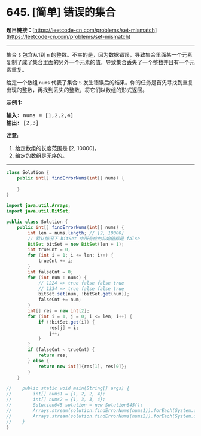 # 645. [简单] 错误的集合

**题目链接：**[https://leetcode-cn.com/problems/set-mismatch](https://leetcode-cn.com/problems/set-mismatch)

---

<div class="content__1Y2H">
 <div class="notranslate">
  <p>集合 <code>S</code> 包含从1到&nbsp;<code>n</code>&nbsp;的整数。不幸的是，因为数据错误，导致集合里面某一个元素复制了成了集合里面的另外一个元素的值，导致集合丢失了一个整数并且有一个元素重复。</p> 
  <p>给定一个数组 <code>nums</code> 代表了集合 <code>S</code> 发生错误后的结果。你的任务是首先寻找到重复出现的整数，再找到丢失的整数，将它们以数组的形式返回。</p> 
  <p><strong>示例 1:</strong></p> 
  <pre class="language-text"><strong>输入:</strong> nums = [1,2,2,4]
<strong>输出:</strong> [2,3]
</pre> 
  <p><strong>注意:</strong></p> 
  <ol> 
   <li>给定数组的长度范围是&nbsp;[2, 10000]。</li> 
   <li>给定的数组是无序的。</li> 
  </ol> 
 </div>
</div>

---

```java
class Solution {
    public int[] findErrorNums(int[] nums) {
        
    }
}
```

```java
import java.util.Arrays;
import java.util.BitSet;

public class Solution {
    public int[] findErrorNums(int[] nums) {
        int len = nums.length; // [2, 10000]
        // 默认情况下 bitSet 中所有位的初始值都是 false
        BitSet bitSet = new BitSet(len + 1);
        int trueCnt = 0;
        for (int i = 1; i <= len; i++) {
            trueCnt += i;
        }
        int falseCnt = 0;
        for (int num : nums) {
            // 1224 => true false false true
            // 1334 => true false false true
            bitSet.set(num, !bitSet.get(num));
            falseCnt += num;
        }
        int[] res = new int[2];
        for (int i = 1, j = 0; i <= len; i++) {
            if (!bitSet.get(i)) {
                res[j] = i;
                j++;
            }
        }
        if (falseCnt < trueCnt) {
            return res;
        } else {
            return new int[]{res[1], res[0]};
        }
    }

//    public static void main(String[] args) {
//        int[] nums1 = {1, 2, 2, 4};
//        int[] nums2 = {1, 3, 3, 4};
//        Solution645 solution = new Solution645();
//        Arrays.stream(solution.findErrorNums(nums1)).forEach(System.out::print);
//        Arrays.stream(solution.findErrorNums(nums2)).forEach(System.out::print);
//    }
}
```